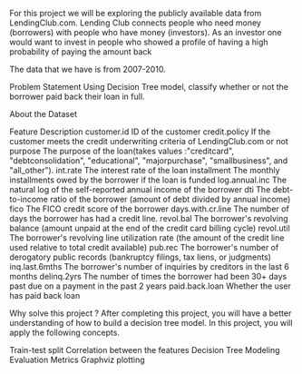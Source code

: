 For this project we will be exploring the publicly available data from LendingClub.com. Lending Club connects people who need money (borrowers) with people who have money (investors). As an investor one would want to invest in people who showed a profile of having a high probability of paying the amount back

The data that we have is from 2007-2010.

Problem Statement
Using Decision Tree model, classify whether or not the borrower paid back their loan in full.

About the Dataset

Feature	Description
customer.id	ID of the customer
credit.policy	If the customer meets the credit underwriting criteria of LendingClub.com or not
purpose	The purpose of the loan(takes values :"creditcard", "debtconsolidation", "educational", "majorpurchase", "smallbusiness", and "all_other").
int.rate	The interest rate of the loan
installment	The monthly installments owed by the borrower if the loan is funded
log.annual.inc	The natural log of the self-reported annual income of the borrower
dti	The debt-to-income ratio of the borrower (amount of debt divided by annual income)
fico	The FICO credit score of the borrower
days.with.cr.line	The number of days the borrower has had a credit line.
revol.bal	The borrower's revolving balance (amount unpaid at the end of the credit card billing cycle)
revol.util	The borrower's revolving line utilization rate (the amount of the credit line used relative to total credit available)
pub.rec	The borrower's number of derogatory public records (bankruptcy filings, tax liens, or judgments)
inq.last.6mths	The borrower's number of inquiries by creditors in the last 6 months
delinq.2yrs	The number of times the borrower had been 30+ days past due on a payment in the past 2 years
paid.back.loan	Whether the user has paid back loan

Why solve this project ?
After completing this project, you will have a better understanding of how to build a decision tree model. In this project, you will apply the following concepts.

Train-test split
Correlation between the features
Decision Tree Modeling
Evaluation Metrics
Graphviz plotting